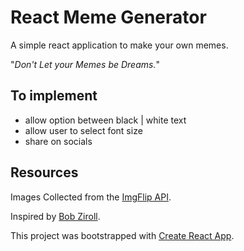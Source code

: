 # React Meme Generator

A simple react application to make your own memes.

"_Don't Let your Memes be Dreams._"

## To implement

- allow option between black | white text
- allow user to select font size
- share on socials

## Resources

Images Collected from the [ImgFlip API](https://api.imgflip.com).

Inspired by [Bob Ziroll](https://twitter.com/bobziroll).

This project was bootstrapped with [Create React App](https://github.com/facebook/create-react-app).
